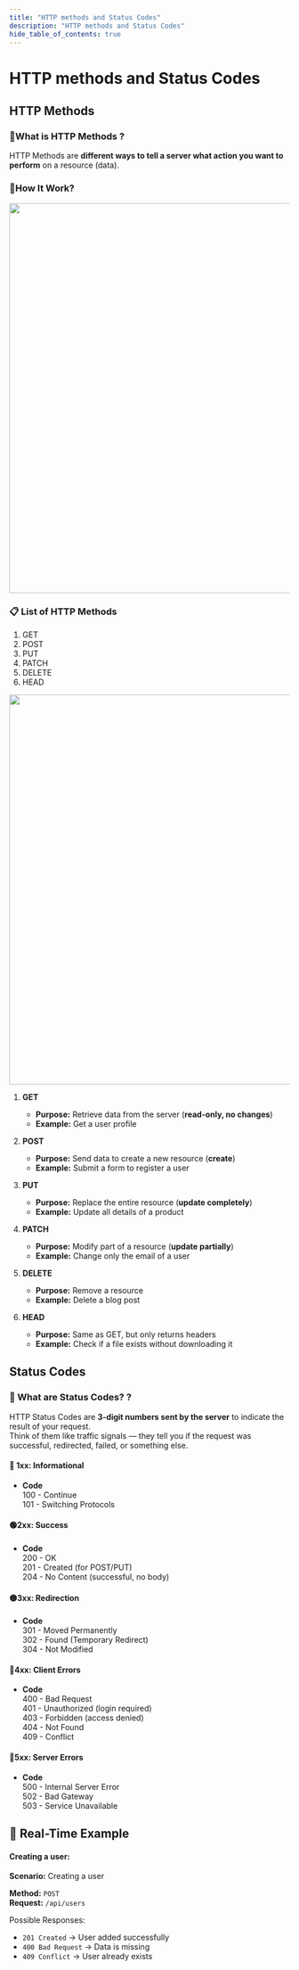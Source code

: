 ```yaml
---
title: "HTTP methods and Status Codes"
description: "HTTP methods and Status Codes"
hide_table_of_contents: true
---
```


# HTTP methods and Status Codes

## HTTP Methods

### 🤔What is HTTP Methods ?

HTTP Methods are **different ways to tell a server what action you want to perform** on a resource (data).

### 🧐How It Work?

<img src="/expressjs/13/2.jpg"  width="700px" />

### 📋 List of HTTP Methods

1. GET <br/>
2. POST<br/>
3. PUT<BR/>
4. PATCH<BR/>
5. DELETE<BR/>
6. HEAD

<img src="/expressjs/13/1.png"  width="700px" />

1. **GET**

   - **Purpose:** Retrieve data from the server (**read-only, no changes**)
   - **Example:** Get a user profile

2. **POST**

   - **Purpose:** Send data to create a new resource (**create**)
   - **Example:** Submit a form to register a user

3. **PUT**

   - **Purpose:** Replace the entire resource (**update completely**)
   - **Example:** Update all details of a product

4. **PATCH**

   - **Purpose:** Modify part of a resource (**update partially**)
   - **Example:** Change only the email of a user

5. **DELETE**

   - **Purpose:** Remove a resource
   - **Example:** Delete a blog post

6. **HEAD**
   - **Purpose:** Same as GET, but only returns headers
   - **Example:** Check if a file exists without downloading it

## Status Codes

### 🤔 What are Status Codes? ?

HTTP Status Codes are **3-digit numbers sent by the server** to indicate the result of your request.  
Think of them like traffic signals — they tell you if the request was successful, redirected, failed, or something else.

#### 🔵 1xx: Informational

- <b>Code</b> <br/>
  100 - Continue <br/>
  101 - Switching Protocols

#### 🟢2xx: Success

- <b>Code</b> <br/>
  200 - OK <br/>
  201 - Created (for POST/PUT) <br/>
  204 - No Content (successful, no body)

#### 🟡3xx: Redirection

- <b>Code</b> <br/>
  301 - Moved Permanently <br/>
  302 - Found (Temporary Redirect) <br/>
  304 - Not Modified

#### 🔴4xx: Client Errors

- <b>Code</b> <br/>
  400 - Bad Request <br/>
  401 - Unauthorized (login required) <br/>
  403 - Forbidden (access denied) <br/>
  404 - Not Found <br/>
  409 - Conflict

#### 🔴5xx: Server Errors

- <b>Code</b> <br/>
  500 - Internal Server Error <br/>
  502 - Bad Gateway <br/>
  503 - Service Unavailable

## 📌 Real-Time Example

#### Creating a user:

**Scenario:** Creating a user

**Method:** `POST`  
**Request:** `/api/users`

Possible Responses:

- `201 Created` → User added successfully
- `400 Bad Request` → Data is missing
- `409 Conflict` → User already exists
